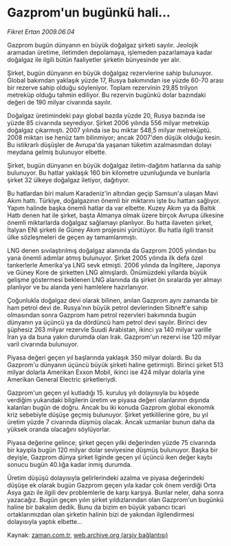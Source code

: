 # Gazprom'un bugünkü hali...

*Fikret Ertan 2009.06.04*

<tr><td class="metin" colspan="2" style="padding-top: 20px; padding-left: 5px; padding-right: 10px;">Gazprom bugün dünyanın en büyük doğalgaz şirketi sayılır. Jeolojik aramadan üretime, iletimden depolamaya, işlemeden pazarlamaya kadar doğalgaz ile ilgili bütün faaliyetler şirketin bünyesinde yer alır.</td></tr><tr><td class="metin" colspan="2" style="padding-top: 20px; padding-left: 5px; padding-right: 10px;"><p>Şirket, bugün dünyanın en büyük doğalgaz rezervlerine sahip bulunuyor. Global bakımdan yaklaşık yüzde 17, Rusya bakımından ise yüzde 60-70 arası bir rezerve sahip olduğu söyleniyor. Toplam rezervinin 29,85 trilyon metreküp olduğu tahmin ediliyor. Bu rezervin bugünkü dolar bazındaki değeri de 190 milyar civarında sayılır.
<p>Doğalgaz üretimindeki payı global bazda yüzde 20, Rusya bazında ise yüzde 85 civarında seyrediyor. Şirket 2006 yılında 556 milyar metreküp doğalgaz çıkarmıştı. 2007 yılında ise bu miktar 548,5 milyar metreküptü. 2008 miktarı ise henüz tam bilinmiyor; ancak 2007'den düşük olduğu kesin. Bu istikrarlı düşüşler de Avrupa'da yaşanan tüketim azalmasından dolayı meydana gelmiş bulunuyor elbette.
<p>Şirket, bugün dünyanın en büyük doğalgaz iletim-dağıtım hatlarına da sahip bulunuyor. Bu hatlar yaklaşık 160 bin kilometre uzunluğunda ve bunlarla şirket 32 ülkeye doğalgaz iletiyor, dağıtıyor.
<p>Bu hatlardan biri malum Karadeniz'in altından geçip Samsun'a ulaşan Mavi Akım hattı. Türkiye, doğalgazının önemli bir miktarını işte bu hattan sağlıyor. Yapım halinde başka önemli hatlar da var elbette. Kuzey Akım ya da Baltık Hattı denen hat ile şirket, başta Almanya olmak üzere birçok Avrupa ülkesine önemli miktarlarda doğalgaz sağlamayı planlıyor. Bu hatta ilaveten şirket, İtalyan ENI şirketi ile Güney Akım projesini yürütüyor. Bu hatla ilgili transit ülke sözleşmeleri de geçen ay tamamlanmıştı. 
<p>LNG denen sıvılaştırılmış doğalgaz alanında da Gazprom 2005 yılından bu yana önemli adımlar atmış bulunuyor. Şirket 2005 yılında ilk defa özel tankerlerle Amerika'ya LNG sevk etmişti. 2006 yılında da İngiltere, Japonya ve Güney Kore de şirketten LNG almışlardı. Önümüzdeki yıllarda büyük gelişme göstermesi beklenen LNG alanında da şirket ön sıralarda yer almayı planlıyor ve bu alanda yeni hamlelere hazırlanıyor.
<p>Çoğunlukla doğalgaz devi olarak bilinen, anılan Gazprom aynı zamanda bir ham petrol devi de. Rusya'nın büyük petrol devlerinden Sibneft'e sahip olmasından sonra Gazprom ham petrol rezervleri bakımında bugün dünyanın ya üçüncü ya da dördüncü ham petrol devi sayılır. Birinci dev şüphesiz 263 milyar rezervle Suudi Arabistan, ikinci ya 140 milyar varille İran ya da buna yakın durumda olan Irak. Gazprom'un rezervi ise 120 milyar varil civarında bulunuyor.
<p>Piyasa değeri geçen yıl başlarında yaklaşık 350 milyar dolardı. Bu da Gazprom'u dünyanın üçüncü büyük şirketi haline getirmişti. Birinci şirket 513 milyar dolarla Amerikan Exxon Mobil, ikinci ise 424 milyar dolarla yine Amerikan General Electric şirketleriydi.
<p>Gazprom'un geçen yıl kutladığı 15. kuruluş yılı dolayısıyla bu köşede verdiğim yukarıdaki bilgilerin üretim ve piyasa değeri olanlarının dışında kalanları bugün de doğru. Ancak bu iki konuda Gazprom global ekonomik kriz sebebiyle düşüşe geçmiş bulunuyor. Şirket yetkililerine göre, bu yıl üretim yüzde 7 civarında düşmüş olacak. Ancak uzmanlar bunun daha da yüksek oranda olacağını söylüyorlar.
<p>Piyasa değerine gelince; şirket geçen yılki değerinden yüzde 75 civarında bir kayıpla bugün 120 milyar dolar seviyesine düşmüş bulunuyor. Başka bir deyişle, Gazprom dünya şirket liginde geçen yıl üçüncü iken değer kaybı sonucu bugün 40.lığa kadar inmiş durumda.
<p>Üretim düşüşü dolayısıyla gelirlerindeki azalma ve piyasa değerindeki düşüşe ek olarak bugün Gazprom geçen yıla kadar çok önem verdiği Orta Asya gazı ile ilgili dev problemlerle de karşı karşıya. Bunlar neler, daha sonra yazacağız. Bugün geçen yılın şirket yıldızlarından olan Gazprom'un bugünkü haline bir bakalım dedik. Bunu da bizim en büyük yabancı ticari ortaklarımızdan olan şirketin halinin bizi de yakından ilgilendirmesi dolayısıyla yaptık elbette... <br/></p></p></p></p></p></p></p></p></p></p></td></tr>

Kaynak: [zaman.com.tr](http://zaman.com.tr/yazar.do?yazino=855017), [web.archive.org (arşiv bağlantısı)](http://web.archive.org/web/20090627061741/http://www.zaman.com.tr:80/yazar.do?yazino=855017)
